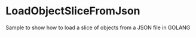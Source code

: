 LoadObjectSliceFromJson
=======================

Sample to show how to load a slice of objects from a JSON file in GOLANG
